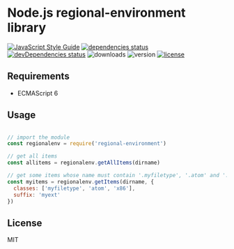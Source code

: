 # Node.js regional-environment library
[![JavaScript Style Guide](https://img.shields.io/badge/code%20style-standard-brightgreen.svg)](http://standardjs.com/)
[![dependencies status](https://david-dm.org/regional-environment/node-package.svg)](https://david-dm.org/regional-environment/node-package#info=dependencies)
[![devDependencies status](https://david-dm.org/regional-environment/node-package/dev-status.svg)](https://david-dm.org/regional-environment/node-package#info=devDependencies)
![downloads](https://img.shields.io/npm/dt/regional-environment.svg)
![version](https://img.shields.io/npm/v/regional-environment.svg)
[![license](https://img.shields.io/npm/l/regional-environment.svg)](http://spdx.org/licenses/MIT)

## Requirements

 * ECMAScript 6

## Usage

```javascript

// import the module
const regionalenv = require('regional-environment')

// get all items
const allitems = regionalenv.getAllItems(dirname)

// get some items whose name must contain '.myfiletype', '.atom' and '.x86'
const myitems = regionalenv.getItems(dirname, {
  classes: ['myfiletype', 'atom', 'x86'],
  suffix: 'myext'
})

```

## License

MIT
